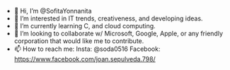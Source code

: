 - 👋 Hi, I’m @SofitaYonnanita
- 👀 I’m interested in IT trends, creativeness, and developing ideas.
- 🌱 I’m currently learning C, and cloud computing.
- 💞️ I’m looking to collaborate w/ Microsoft, Google, Apple, or any friendly corporation that would like me to contribute.
- 📫 How to reach me:
Insta: @soda0516
Facebook: https://www.facebook.com/joan.sepulveda.798/
